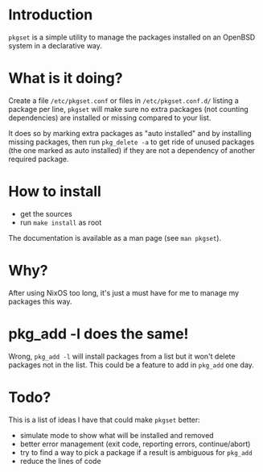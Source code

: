 # Introduction

`pkgset` is a simple utility to manage the packages installed on an OpenBSD system in a declarative way.

# What is it doing?

Create a file `/etc/pkgset.conf` or files in `/etc/pkgset.conf.d/` listing a package per line, `pkgset` will make sure no extra packages (not counting dependencies) are installed or missing compared to your list.

It does so by marking extra packages as "auto installed" and by installing missing packages, then run `pkg_delete -a` to get ride of unused packages (the one marked as auto installed) if they are not a dependency of another required package.

# How to install

- get the sources
- run `make install` as root

The documentation is available as a man page (see `man pkgset`).

# Why?

After using NixOS too long, it's just a must have for me to manage my packages this way.

# pkg_add -l does the same!

Wrong, `pkg_add -l` will install packages from a list but it won't delete packages not in the list.  This could be a feature to add in `pkg_add` one day.

# Todo?

This is a list of ideas I have that could make `pkgset` better:

- simulate mode to show what will be installed and removed
- better error management (exit code, reporting errors, continue/abort)
- try to find a way to pick a package if a result is ambiguous for `pkg_add`
- reduce the lines of code
